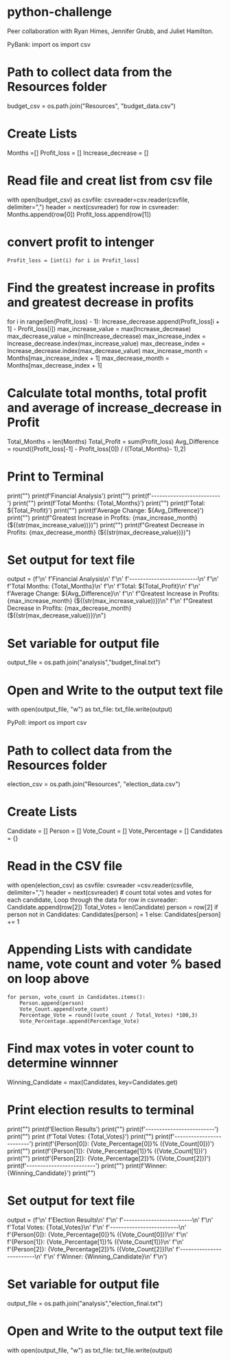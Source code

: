 # python-challenge
Peer collaboration with Ryan Himes, Jennifer Grubb, and Juliet Hamilton. 

PyBank:
import os
import csv
# Path to collect data from the Resources folder
budget_csv = os.path.join("Resources", "budget_data.csv")

# Create Lists
Months =[]
Profit_loss = []
Increase_decrease = []

# Read file and creat list from csv file
with open(budget_csv) as csvfile:
    csvreader=csv.reader(csvfile, delimiter=",")
    header = next(csvreader)
    for row in csvreader:
        Months.append(row[0])
        Profit_loss.append(row[1])

# convert profit to intenger
    Profit_loss = [int(i) for i in Profit_loss]

# Find the greatest increase in profits and greatest decrease in profits
for i in range(len(Profit_loss) - 1):
    Increase_decrease.append(Profit_loss[i + 1] - Profit_loss[i])
max_increase_value = max(Increase_decrease)
max_decrease_value = min(Increase_decrease)
max_increase_index = Increase_decrease.index(max_increase_value)
max_decrease_index = Increase_decrease.index(max_decrease_value)
max_increase_month = Months[max_increase_index + 1]
max_decrease_month = Months[max_decrease_index + 1]

# Calculate total months, total profit and average of increase_decrease in Profit
Total_Months = len(Months)
Total_Profit = sum(Profit_loss)
Avg_Difference = round((Profit_loss[-1] - Profit_loss[0]) / ((Total_Months)- 1),2)

# Print to Terminal
print("")
print(f'Financial Analysis')
print("")
print(f'-------------------------')
print("")
print(f'Total Months: {Total_Months}')
print("")
print(f'Total:  ${Total_Profit}')
print("")
print(f'Average Change: ${Avg_Difference}')
print("")
print(f"Greatest Increase in Profits: {max_increase_month} (${(str(max_increase_value))})")
print("")
print(f"Greatest Decrease in Profits: {max_decrease_month} (${(str(max_decrease_value))})")

# Set output for text file
output = (f'\n'
f'Financial Analysis\n'
f'\n'
f'-------------------------\n'
f'\n'
f'Total Months: {Total_Months}\n'
f'\n'
f'Total:  ${Total_Profit}\n'
f'\n'
f'Average Change: ${Avg_Difference}\n'
f'\n'
f"Greatest Increase in Profits: {max_increase_month} (${(str(max_increase_value))})\n"
f'\n'
f"Greatest Decrease in Profits: {max_decrease_month} (${(str(max_decrease_value))})\n")

# Set variable for output file
output_file = os.path.join("analysis","budget_final.txt")

#  Open and Write to the output text file
with open(output_file, "w") as txt_file:
    txt_file.write(output)

PyPoll: 
import os
import csv
# Path to collect data from the Resources folder
election_csv = os.path.join("Resources", "election_data.csv")
# Create Lists
Candidate = []
Person = []
Vote_Count = []
Vote_Percentage = []
Candidates = {}
# Read in the CSV file
with open(election_csv) as csvfile:
    csvreader =csv.reader(csvfile, delimiter=",")
    header = next(csvreader)
    # count total votes and votes for each candidate, Loop through the data
    for row in csvreader:
        Candidate.append(row[2])
        Total_Votes = len(Candidate)
        person = row[2]
        if person not in Candidates:
            Candidates[person] = 1
        else:
            Candidates[person] += 1
# Appending Lists with candidate name, vote count and voter % based on loop above
    for person, vote_count in Candidates.items():
        Person.append(person)
        Vote_Count.append(vote_count)
        Percentage_Vote = round((vote_count / Total_Votes) *100,3)
        Vote_Percentage.append(Percentage_Vote)
# Find max votes in voter count to determine winnner
Winning_Candidate = max(Candidates, key=Candidates.get)

# Print election results to terminal
print("")
print(f'Election Results')
print("")
print(f'-------------------------')
print("")
print (f'Total Votes: {Total_Votes}')
print("")
print(f'-------------------------')
print(f'{Person[0]}: {Vote_Percentage[0]}% ({Vote_Count[0]})')
print("")
print(f'{Person[1]}: {Vote_Percentage[1]}% ({Vote_Count[1]})')
print("")
print(f'{Person[2]}: {Vote_Percentage[2]}% ({Vote_Count[2]})')
print(f'-------------------------')
print("")
print(f'Winner: {Winning_Candidate}')
print("")

# Set output for text file
output = (f'\n'
f'Election Results\n'
f'\n'
f'-------------------------\n'
f'\n'
f'Total Votes: {Total_Votes}\n'
f'\n'
f'-------------------------\n'
f'{Person[0]}: {Vote_Percentage[0]}% ({Vote_Count[0]})\n'
f'\n'
f'{Person[1]}: {Vote_Percentage[1]}% ({Vote_Count[1]})\n'
f'\n'
f'{Person[2]}: {Vote_Percentage[2]}% ({Vote_Count[2]})\n'
f'-------------------------\n'
f'\n'
f'Winner: {Winning_Candidate}\n'
f'\n')
# Set variable for output file
output_file = os.path.join("analysis","election_final.txt")

#  Open and Write to the output text file
with open(output_file, "w") as txt_file:
    txt_file.write(output)
